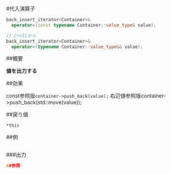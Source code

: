 #代入演算子
```cpp
back_insert_iterator<Container>&
  operator=(const typename Container::value_type& value);

// C++11から
back_insert_iterator<Container>&
  operator=(typename Container::value_type&& value);
```

##概要

<b>値を出力する</b>


##効果

const参照版`container->push_back(value);`
右辺値参照版container->push_back(std::move(value));

##戻り値

`*this`

##例

```cpp
```

###出力

```cpp
##参照
```
